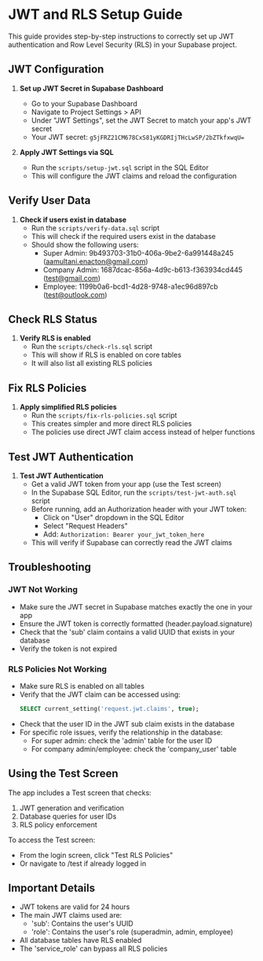 # JWT and RLS Setup Guide

This guide provides step-by-step instructions to correctly set up JWT authentication and Row Level Security (RLS) in your Supabase project.

## JWT Configuration

1. **Set up JWT Secret in Supabase Dashboard**

   - Go to your Supabase Dashboard
   - Navigate to Project Settings > API
   - Under "JWT Settings", set the JWT Secret to match your app's JWT secret
   - Your JWT secret: `g5jFRZ21CM678CxS81yKGDRIjTHcLwSP/2bZTkfxwqU=`
   

2. **Apply JWT Settings via SQL**
   - Run the `scripts/setup-jwt.sql` script in the SQL Editor
   - This will configure the JWT claims and reload the configuration

## Verify User Data

1. **Check if users exist in database**
   - Run the `scripts/verify-data.sql` script
   - This will check if the required users exist in the database
   - Should show the following users:
     - Super Admin: 9b493703-31b0-406a-9be2-6a991448a245 (aamultani.enacton@gmail.com)
     - Company Admin: 1687dcac-856a-4d9c-b613-f363934cd445 (test@gmail.com)
     - Employee: 1199b0a6-bcd1-4d28-9748-a1ec96d897cb (test@outlook.com)

## Check RLS Status

1. **Verify RLS is enabled**
   - Run the `scripts/check-rls.sql` script
   - This will show if RLS is enabled on core tables
   - It will also list all existing RLS policies

## Fix RLS Policies

1. **Apply simplified RLS policies**
   - Run the `scripts/fix-rls-policies.sql` script
   - This creates simpler and more direct RLS policies
   - The policies use direct JWT claim access instead of helper functions

## Test JWT Authentication

1. **Test JWT Authentication**
   - Get a valid JWT token from your app (use the Test screen)
   - In the Supabase SQL Editor, run the `scripts/test-jwt-auth.sql` script
   - Before running, add an Authorization header with your JWT token:
     - Click on "User" dropdown in the SQL Editor
     - Select "Request Headers"
     - Add: `Authorization: Bearer your_jwt_token_here`
   - This will verify if Supabase can correctly read the JWT claims

## Troubleshooting

### JWT Not Working

- Make sure the JWT secret in Supabase matches exactly the one in your app
- Ensure the JWT token is correctly formatted (header.payload.signature)
- Check that the 'sub' claim contains a valid UUID that exists in your database
- Verify the token is not expired

### RLS Policies Not Working

- Make sure RLS is enabled on all tables
- Verify that the JWT claim can be accessed using:
  ```sql
  SELECT current_setting('request.jwt.claims', true);
  ```
- Check that the user ID in the JWT sub claim exists in the database
- For specific role issues, verify the relationship in the database:
  - For super admin: check the 'admin' table for the user ID
  - For company admin/employee: check the 'company_user' table

## Using the Test Screen

The app includes a Test screen that checks:

1. JWT generation and verification
2. Database queries for user IDs
3. RLS policy enforcement

To access the Test screen:

- From the login screen, click "Test RLS Policies"
- Or navigate to /test if already logged in

## Important Details

- JWT tokens are valid for 24 hours
- The main JWT claims used are:
  - 'sub': Contains the user's UUID
  - 'role': Contains the user's role (superadmin, admin, employee)
- All database tables have RLS enabled
- The 'service_role' can bypass all RLS policies
